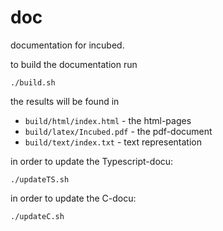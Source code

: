 # doc

documentation for incubed.

to build the documentation run 

```
./build.sh
```

the results will be found in

- `build/html/index.html` -  the html-pages
- `build/latex/Incubed.pdf` -  the pdf-document
- `build/text/index.txt` -  text representation


in order to update the Typescript-docu:

```
./updateTS.sh
```

in order to update the C-docu:

```
./updateC.sh
```
